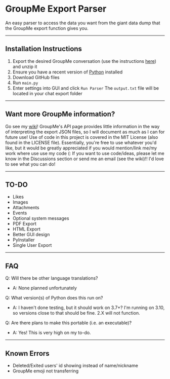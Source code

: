 # GroupMe Export Parser
 An easy parser to access the data you want from the giant data dump that the GroupMe export function gives you.

***

## Installation Instructions
1. Export the desired GroupMe conversation (use the instructions [here](https://support.microsoft.com/en-us/office/how-do-i-export-my-groupme-data-1f6875bf-7871-4ade-8608-4c606cd5f518)) and unzip it
2. Ensure you have a recent version of [Python](https://python.org) installed
3. Download GitHub files
4. Run `main.py`
5. Enter settings into GUI and click `Run Parser`
The `output.txt` file will be located in your chat export folder

***

## Want more GroupMe information?

Go see my [wiki](https://github.com/theTrueEnder/GroupMe-Export-Parser/wiki)! GroupMe's API page provides little information in the way of interpreting the export JSON files, so I will document as much as I can for future use! Use of code in this project is covered in the MIT License (also found in the LICENSE file). Essentially, you're free to use whatever you'd like, but it would be greatly appreciated if you would mention/link me/my work where use use my code (:  If you want to use code/ideas, please let me know in the Discussions section or send me an email (see the wiki)!! I'd love to see what you can do!

***

## TO-DO

- Likes
- Images
- Attachments
- Events
- Optional system messages
- PDF Export
- HTML Export
- Better GUI design
- PyInstaller
- Single User Export

***

## FAQ

Q: Will there be other language translations? 

- A: None planned unfortunately

Q: What version(s) of Python does this run on?

- A: I haven't done testing, but it should work on 3.7+? I'm running on 3.10, so versions close to that should be fine. 2.X will not function.

Q: Are there plans to make this portable (i.e. an executable)?

- A: Yes! This is very high on my to-do. 

***

## Known Errors

- Deleted/Exited users' id showing instead of name/nickname
- GroupMe emoji not transferring
